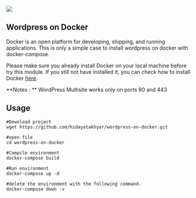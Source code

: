 ![](https://www.docker.com/wp-content/uploads/2022/03/Moby-logo.png)

## Wordpress on Docker
Docker is an open platform for developing, shipping, and running applications. This is only a simple case to install wordpress on docker with docker-compose.

Please make sure you already install Docker on your local machine before try this module. If you still not have installed it, you can check how to install Docker [here](https://docs.docker.com/engine/install/).

**Notes : **
WordPress Multisite works only on ports 80 and 443

## Usage
```
#Download project
wget https://github.com/hidayatakhyar/wordpress-on-docker.git

#open file
cd wordpress-on-docker

#Compile environment
docker-compose build

#Run environment
docker-compose up -d

#delete the environment with the following command.
docker-compose down -v
```

